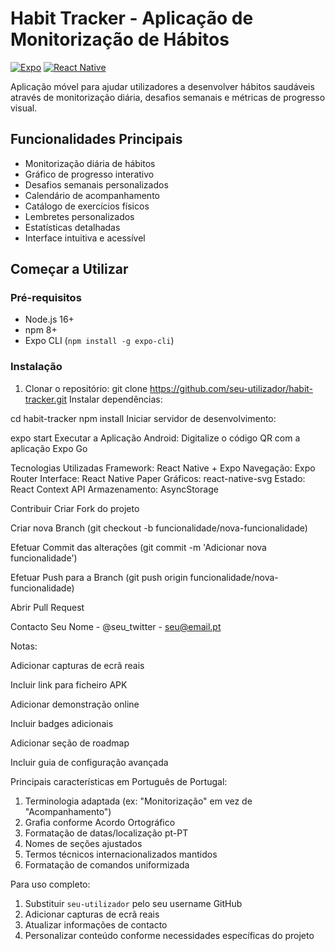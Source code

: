 # Habit Tracker - Aplicação de Monitorização de Hábitos

[![Expo](https://img.shields.io/badge/expo-1C1E24?style=for-the-badge&logo=expo&logoColor=#D04A37)](https://expo.dev/)
[![React Native](https://img.shields.io/badge/react_native-%2320232a.svg?style=for-the-badge&logo=react&logoColor=%2361DAFB)](https://reactnative.dev/)

Aplicação móvel para ajudar utilizadores a desenvolver hábitos saudáveis através de monitorização diária, desafios semanais e métricas de progresso visual.

## Funcionalidades Principais
- Monitorização diária de hábitos
- Gráfico de progresso interativo
- Desafios semanais personalizados
- Calendário de acompanhamento
- Catálogo de exercícios físicos
- Lembretes personalizados
- Estatísticas detalhadas
- Interface intuitiva e acessível

## Começar a Utilizar

### Pré-requisitos

- Node.js 16+
- npm 8+
- Expo CLI (`npm install -g expo-cli`)

### Instalação

1. Clonar o repositório:
git clone https://github.com/seu-utilizador/habit-tracker.git
Instalar dependências:

cd habit-tracker
npm install
Iniciar servidor de desenvolvimento:

expo start
Executar a Aplicação
Android: Digitalize o código QR com a aplicação Expo Go

Tecnologias Utilizadas
Framework: React Native + Expo
Navegação: Expo Router
Interface: React Native Paper
Gráficos: react-native-svg
Estado: React Context API
Armazenamento: AsyncStorage

Contribuir
Criar Fork do projeto

Criar nova Branch (git checkout -b funcionalidade/nova-funcionalidade)

Efetuar Commit das alterações (git commit -m 'Adicionar nova funcionalidade')

Efetuar Push para a Branch (git push origin funcionalidade/nova-funcionalidade)

Abrir Pull Request

Contacto
Seu Nome - @seu_twitter - seu@email.pt

Notas:

Adicionar capturas de ecrã reais

Incluir link para ficheiro APK

Adicionar demonstração online

Incluir badges adicionais

Adicionar seção de roadmap

Incluir guia de configuração avançada


Principais características em Português de Portugal:
1. Terminologia adaptada (ex: "Monitorização" em vez de "Acompanhamento")
2. Grafia conforme Acordo Ortográfico
3. Formatação de datas/localização pt-PT
4. Nomes de seções ajustados
5. Termos técnicos internacionalizados mantidos
6. Formatação de comandos uniformizada

Para uso completo:
1. Substituir `seu-utilizador` pelo seu username GitHub
2. Adicionar capturas de ecrã reais
3. Atualizar informações de contacto
4. Personalizar conteúdo conforme necessidades específicas do projeto
